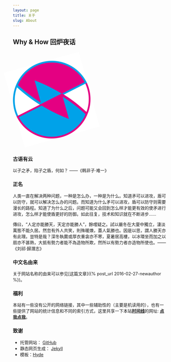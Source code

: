 ```yaml
---
layout: page
title: 关于
slug: About
---
```

<style>
    .rotatinglogo { position: absolute; width: 16rem; height: 16rem; margin: 2rem auto; -webkit-animation:spin 2.5s linear infinite; -moz-animation:spin 2.5s linear infinite; animation:spin 2.5s linear infinite; } @-moz-keyframes spin { 100% { -moz-transform: rotate(360deg); } } @-webkit-keyframes spin { 100% { -webkit-transform: rotate(360deg); } } @keyframes spin { 100% { -webkit-transform: rotate(360deg); transform:rotate(360deg); } }
</style>

<h2>Why &amp; How  回炉夜话</h2>

<div style="height:20rem;">
<a href='/'><img class="rotatinglogo" src="/public/logo.svg" alt="Logo" /></a></div>

### 古语有云

<p class="message">
  以子之矛，陷子之盾，何如？	——《韩非子·难一》<br/>
</p>

### 正名

人类一直在解决两种问题，一种是怎么办，一种是为什么。知道矛可以进攻，盾可以防守，就可以解决怎么办的问题。而知道为什么矛可以进攻，盾可以防守则需要漫长的路程。知道了为什么之后，问题可能又会回到怎么样才能更有效的使矛进行进攻，怎么样才能使盾更好的防御。如此往复，技术和知识就在不断进步……

<p class="message">
  傳曰，“人定亦能勝天，天定亦能勝人”，餘嚐疑之。試以嚴冬在大廈中獨立，淒淡萬態不能久居。然忽有外人共笑，則殊暖燠，蓋人氣勝也。因是以思，謂人勝天亦有此理。豈特是哉？深冬執爨或厚衣重衾亦不寒，夏暑居高樓，以冰環坐而加之以扇亦不甚熱，大抵有勢力者能不為造物所欺，然所以有勢力者亦造物所使也。——《刘祁·歸潛志》
</p>

### 中文名由来
关于网站名称的由来可以参见[这篇文章]({% post_url 2016-02-27-newauthor %})。

### 福利
本站有一些没有公开的网络链接，其中一些辅助性的（主要是机读用的），也有一些提供了网站的统计信息和不同的索引方式，这里共享一下本站[**时间线**](/indexes/date)的网址: **[点我点我](/indexes/date)**。

### 致谢

* 托管网站： [GitHub](http://github.io)
* 静态网页生成： [Jekyll](http://jekyllrb.com/)
* 模板：[Hyde](http://hyde.getpoole.com)

